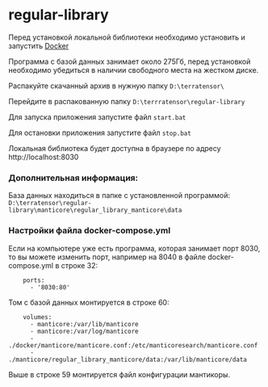 # regular-library


Перед установкой локальной библиотеки необходимо установить и запустить [Docker](https://desktop.docker.com/win/main/amd64/Docker%20Desktop%20Installer.exe?utm_source=docker&utm_medium=webreferral&utm_campaign=dd-smartbutton&utm_location=module)

Программа с базой данных занимает около 275Гб, перед установкой необходимо убедиться в наличии свободного места на жестком диске.

Распакуйте скачанный архив в нужную папку `D:\terratensor\`

Перейдите в распакованную папку `D:\terrratensor\regular-library`

Для запуска приложения запустите файл `start.bat`

Для остановки приложения запустите файл `stop.bat`

Локальная библиотека будет доступна в браузере по адресу http://localhost:8030

### Дополнительная информация:
База данных находиться в папке с установленной программой: `D:\terratensor\regular-library\manticore\regular_library_manticore\data`

### Настройки файла docker-compose.yml

Если на компьютере уже есть программа, которая занимает порт 8030, то вы можете изменить порт, например на 8040 в файле docker-compose.yml в строке 32:
```
    ports:
      - '8030:80'
```

Том с базой данных монтируется в строке 60:

```
    volumes:
      - manticore:/var/lib/manticore
      - manticore:/var/log/manticore
      - ./docker/manticore/manticore.conf:/etc/manticoresearch/manticore.conf
      - ./manticore/regular_library_manticore/data:/var/lib/manticore/data
```

Выше в строке 59 монтируется файл конфигурации мантикоры. 
